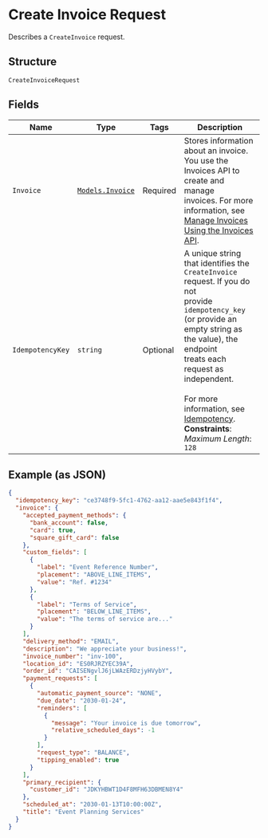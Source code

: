
# Create Invoice Request

Describes a `CreateInvoice` request.

## Structure

`CreateInvoiceRequest`

## Fields

| Name | Type | Tags | Description |
|  --- | --- | --- | --- |
| `Invoice` | [`Models.Invoice`](/doc/models/invoice.md) | Required | Stores information about an invoice. You use the Invoices API to create and manage<br>invoices. For more information, see [Manage Invoices Using the Invoices API](https://developer.squareup.com/docs/invoices-api/overview). |
| `IdempotencyKey` | `string` | Optional | A unique string that identifies the `CreateInvoice` request. If you do not<br>provide `idempotency_key` (or provide an empty string as the value), the endpoint<br>treats each request as independent.<br><br>For more information, see [Idempotency](https://developer.squareup.com/docs/working-with-apis/idempotency).<br>**Constraints**: *Maximum Length*: `128` |

## Example (as JSON)

```json
{
  "idempotency_key": "ce3748f9-5fc1-4762-aa12-aae5e843f1f4",
  "invoice": {
    "accepted_payment_methods": {
      "bank_account": false,
      "card": true,
      "square_gift_card": false
    },
    "custom_fields": [
      {
        "label": "Event Reference Number",
        "placement": "ABOVE_LINE_ITEMS",
        "value": "Ref. #1234"
      },
      {
        "label": "Terms of Service",
        "placement": "BELOW_LINE_ITEMS",
        "value": "The terms of service are..."
      }
    ],
    "delivery_method": "EMAIL",
    "description": "We appreciate your business!",
    "invoice_number": "inv-100",
    "location_id": "ES0RJRZYEC39A",
    "order_id": "CAISENgvlJ6jLWAzERDzjyHVybY",
    "payment_requests": [
      {
        "automatic_payment_source": "NONE",
        "due_date": "2030-01-24",
        "reminders": [
          {
            "message": "Your invoice is due tomorrow",
            "relative_scheduled_days": -1
          }
        ],
        "request_type": "BALANCE",
        "tipping_enabled": true
      }
    ],
    "primary_recipient": {
      "customer_id": "JDKYHBWT1D4F8MFH63DBMEN8Y4"
    },
    "scheduled_at": "2030-01-13T10:00:00Z",
    "title": "Event Planning Services"
  }
}
```

